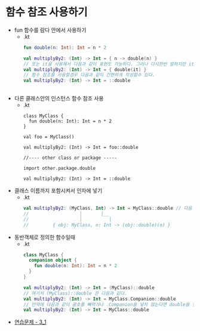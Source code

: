 함수 참조 사용하기
===
* fun 함수를 람다 안에서 사용하기
  * .kt
    ```kotlin
    fun double(n: Int): Int = n * 2
    
    val multiplyBy2: (Int) -> Int = { n -> double(n) }
    // 또는 it을 사용해서 다음과 같이 표현도 가능하다. 그러나 다시한번 말하지만 it은 식이 복잡해질때 지양하는것이 좋다. 왜냐하면 코드가 복잡해지기 때문이다.
    val multiplyBy2: (Int) -> Int = { double(it) }
    // 함수 참조를 사용할경우 다음과 같이 간편하게 작성할수 있다.
    val multiplyBy2: (Int) -> Int = ::double
   
* 다른 클래스안의 인스턴스 함수 참조 사용
  * .kt
    ```kotiln
    class MyClass {
      fun double(n: Int): Int = n * 2
    }
    
    val foo = MyClass()
   
    val multiplyBy2: (Int) -> Int = foo::double
    
    //---- other class or package -----
    
    import other.package.double
    
    val multiplyBy2: (Int) -> Int = ::double
* 클래스 이름까지 포함시켜서 인자에 넣기
  * .kt
    ```kotlin
    val multiplyBy2: (MyClass, Int) -> Int = MyClass::double // 다음 표현과 같다.
    //                   │       │__
    //                   │          │     
    //         { obj: MyClass, n: Int -> (obj::double)(n) }
* 동반객체로 정의한 함수일때
  * .kt
    ```kotlin
    class MyClass {
      companion object {
        fun double(n: Int): Int = n * 2
      }
    }
    
    val multiplyBy2: (Int) -> Int = (MyClass)::double
    // 여기서 (MyClass)::double 은 다음과 같다.
    val multiplyBy2: (Int) -> Int = MyClass.Companion::double
    // 만약에 다음과 같이 괄호를 뺴먹거나 .Companion을 넣지 않는다면 double을 찾을수 없게 된다.
    val multiplyBy2: (Int) -> Int = MyClass::double
* [연습문제 - 3_1](https://github.com/sdk0213/Knowledge-Storage/blob/master/kotlin/kotlin%20with%20safe%20Programming/exam/exam3_1.md)
